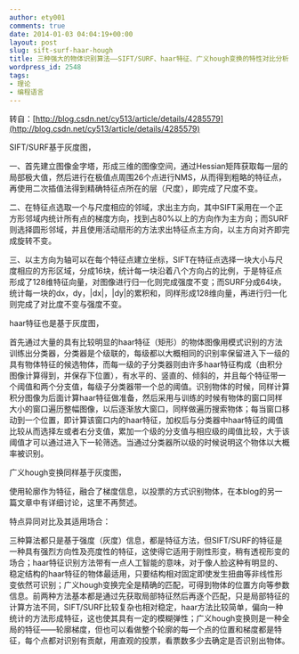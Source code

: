 ```yaml
---
author: ety001
comments: true
date: 2014-01-03 04:04:19+00:00
layout: post
slug: sift-surf-haar-hough
title: 三种强大的物体识别算法——SIFT/SURF、haar特征、广义hough变换的特性对比分析
wordpress_id: 2548
tags:
- 理论
- 编程语言
---
```


转自：[http://blog.csdn.net/cy513/article/details/4285579](http://blog.csdn.net/cy513/article/details/4285579)

SIFT/SURF基于灰度图，

一、首先建立图像金字塔，形成三维的图像空间，通过Hessian矩阵获取每一层的局部极大值，然后进行在极值点周围26个点进行NMS，从而得到粗略的特征点，再使用二次插值法得到精确特征点所在的层（尺度），即完成了尺度不变。

二、在特征点选取一个与尺度相应的邻域，求出主方向，其中SIFT采用在一个正方形邻域内统计所有点的梯度方向，找到占80%以上的方向作为主方向；而SURF则选择圆形邻域，并且使用活动扇形的方法求出特征点主方向，以主方向对齐即完成旋转不变。

三、以主方向为轴可以在每个特征点建立坐标，SIFT在特征点选择一块大小与尺度相应的方形区域，分成16块，统计每一块沿着八个方向占的比例，于是特征点形成了128维特征向量，对图像进行归一化则完成强度不变；而SURF分成64块，统计每一块的dx，dy，|dx|，|dy|的累积和，同样形成128维向量，再进行归一化则完成了对比度不变与强度不变。

<!-- more -->

haar特征也是基于灰度图，

首先通过大量的具有比较明显的haar特征（矩形）的物体图像用模式识别的方法训练出分类器，分类器是个级联的，每级都以大概相同的识别率保留进入下一级的具有物体特征的候选物体，而每一级的子分类器则由许多haar特征构成（由积分图像计算得到，并保存下位置），有水平的、竖直的、倾斜的，并且每个特征带一个阈值和两个分支值，每级子分类器带一个总的阈值。识别物体的时候，同样计算积分图像为后面计算haar特征做准备，然后采用与训练的时候有物体的窗口同样大小的窗口遍历整幅图像，以后逐渐放大窗口，同样做遍历搜索物体；每当窗口移动到一个位置，即计算该窗口内的haar特征，加权后与分类器中haar特征的阈值比较从而选择左或者右分支值，累加一个级的分支值与相应级的阈值比较，大于该阈值才可以通过进入下一轮筛选。当通过分类器所以级的时候说明这个物体以大概率被识别。



广义hough变换同样基于灰度图，

使用轮廓作为特征，融合了梯度信息，以投票的方式识别物体，在本blog的另一篇文章中有详细讨论，这里不再赘述。





特点异同对比及其适用场合：




三种算法都只是基于强度（灰度）信息，都是特征方法，但SIFT/SURF的特征是一种具有强烈方向性及亮度性的特征，这使得它适用于刚性形变，稍有透视形变的场合；haar特征识别方法带有一点人工智能的意味，对于像人脸这种有明显的、稳定结构的haar特征的物体最适用，只要结构相对固定即使发生扭曲等非线性形变依然可识别；广义hough变换完全是精确的匹配，可得到物体的位置方向等参数信息。前两种方法基本都是通过先获取局部特征然后再逐个匹配，只是局部特征的计算方法不同，SIFT/SURF比较复杂也相对稳定，haar方法比较简单，偏向一种统计的方法形成特征，这也使其具有一定的模糊弹性；广义hough变换则是一种全局的特征——轮廓梯度，但也可以看做整个轮廓的每一个点的位置和梯度都是特征，每个点都对识别有贡献，用直观的投票，看票数多少去确定是否识别出物体。
